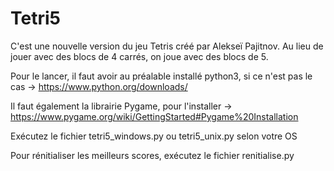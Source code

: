# Tetri5
C'est une nouvelle version du jeu Tetris créé par Alekseï Pajitnov. Au lieu de jouer avec des blocs de 4 carrés, on joue avec des blocs de 5.

Pour le lancer, il faut avoir au préalable installé python3, si ce n'est pas le cas -> https://www.python.org/downloads/

Il faut également la librairie Pygame, pour l'installer -> https://www.pygame.org/wiki/GettingStarted#Pygame%20Installation

Exécutez le fichier tetri5_windows.py ou tetri5_unix.py selon votre OS

Pour rénitialiser les meilleurs scores, exécutez le fichier renitialise.py
